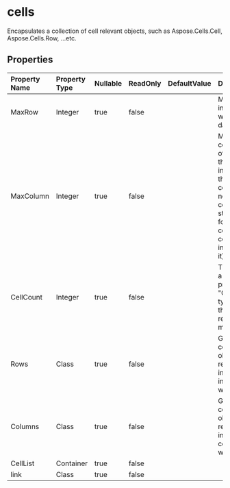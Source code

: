 # **cells**

Encapsulates a collection of cell relevant objects, such as Aspose.Cells.Cell, Aspose.Cells.Row, ...etc. 

## **Properties**

| Property Name | Property Type | Nullable |  ReadOnly | DefaultValue | Description | 
| :- | :- | :- |:- |  :- | :- |
|MaxRow|Integer|true|false |  |Maximum row index of cell which contains data or style.|
|MaxColumn|Integer|true|false |  |Maximum column index of those cells that have been instantiated in the collection(does not include the column                        where style is defined for the whole column but no cell has been instantiated in it).|
|CellCount|Integer|true|false |  |The class has a public property "CellCount" of type integer that can be read and modified.|
|Rows|Class|true|false |  |Gets the collection of  objects that represents the individual rows in this worksheet.|
|Columns|Class|true|false |  |Gets the collection of  objects that represents the individual columns in this worksheet.|
|CellList|Container|true|false |  ||
|link|Class|true|false |  ||

